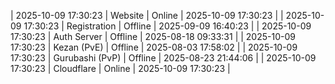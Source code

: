 | 2025-10-09 17:30:23 | Website | Online | 2025-10-09 17:30:23 |
| 2025-10-09 17:30:23 | Registration | Offline | 2025-09-09 16:40:23 |
| 2025-10-09 17:30:23 | Auth Server | Offline | 2025-08-18 09:33:31 |
| 2025-10-09 17:30:23 | Kezan (PvE) | Offline | 2025-08-03 17:58:02 |
| 2025-10-09 17:30:23 | Gurubashi (PvP) | Offline | 2025-08-23 21:44:06 |
| 2025-10-09 17:30:23 | Cloudflare | Online | 2025-10-09 17:30:23 |
